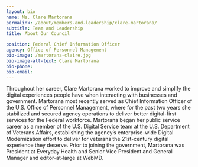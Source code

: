 ```yaml
---
layout: bio
name: Ms. Clare Martorana
permalink: /about/members-and-leadership/clare-martorana/
subtitle: Team and Leadership
title: About Our Council

position: Federal Chief Information Officer
agency: Office of Personnel Management
bio-image: /martorana-claire.jpg
bio-image-alt-text: Clare Martorana
bio-phone:
bio-email:
---
```


Throughout her career, Clare Martorana worked to improve and simplify the digital experiences people have when interacting with businesses and government. Martorana most recently served as Chief Information Officer of the U.S. Office of Personnel Management, where for the past two years she stabilized and secured agency operations to deliver better digital-first services for the Federal workforce. Martorana began her public service career as a member of the U.S. Digital Service team at the U.S. Department of Veterans Affairs, establishing the agency’s enterprise-wide Digital Modernization effort to deliver for veterans the 21st-century digital experience they deserve. Prior to joining the government, Martorana was President at Everyday Health and Senior Vice President and General Manager and editor-at-large at WebMD.
